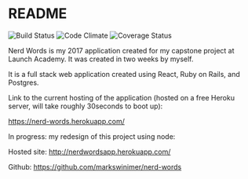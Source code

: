 # README
![Build Status](https://codeship.com/projects/b495ac30-9f01-0135-8178-6e6128b91f9d/status?branch=master)
![Code Climate](https://codeclimate.com/github/markswinimer/nerd-words.png)
![Coverage Status](https://coveralls.io/repos/markswinimer/nerd-words/badge.png)

Nerd Words is my 2017 application created for my capstone project at Launch Academy. It was created in two weeks by myself.

It is a full stack web application created using React, Ruby on Rails, and Postgres.

Link to the current hosting of the application (hosted on a free Heroku server, will take roughly 30seconds to boot up):

https://nerd-words.herokuapp.com/

In progress: my redesign of this project using node:

Hosted site:
http://nerdwordsapp.herokuapp.com/

Github:
https://github.com/markswinimer/nerd-words
